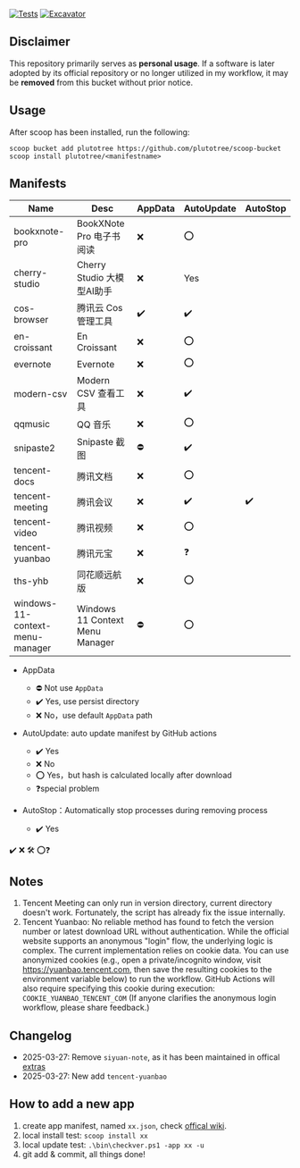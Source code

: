 [![Tests](https://github.com/plutotree/scoop-bucket/actions/workflows/ci.yml/badge.svg)](https://github.com/plutotree/scoop-bucket/actions/workflows/ci.yml) [![Excavator](https://github.com/plutotree/scoop-bucket/actions/workflows/excavator.yml/badge.svg)](https://github.com/plutotree/scoop-bucket/actions/workflows/excavator.yml)

## Disclaimer

This repository primarily serves as **personal usage**. If a software is later ​adopted by its official repository or ​no longer utilized in my workflow, it may be ​**removed** from this bucket without prior notice.

## Usage

After scoop has been installed, run the following:

```pwsh
scoop bucket add plutotree https://github.com/plutotree/scoop-bucket
scoop install plutotree/<manifestname>
```

## Manifests

| Name            | Desc                     | AppData | AutoUpdate | AutoStop |
| --------------- | ------------------------ | ------- | ---------- | -------- |
| bookxnote-pro   | BookXNote Pro 电子书阅读 | ❌      | ⭕️        |          |
| cherry-studio | Cherry Studio 大模型AI助手 | ❌ | Yes | |
| cos-browser     | 腾讯云 Cos 管理工具      | ️️✔️️   | ️️✔️️      |          |
| en-croissant      | En Croissant             | ❌      | ⭕️        |          |
| evernote        | Evernote                 | ❌      | ⭕️        |          |
| modern-csv | Modern CSV 查看工具 | ❌ | ✔️️ | |
| qqmusic         | QQ 音乐                  | ❌      | ⭕️        |          |
| snipaste2       | Snipaste 截图            | ⛔️     | ️️✔️️      |          |
| tencent-docs    | 腾讯文档                 | ❌      | ⭕️        |          |
| tencent-meeting | 腾讯会议                 | ❌      | ️️✔️️      | ✔️️      |
| tencent-video   | 腾讯视频                 | ❌      | ⭕️        |          |
| tencent-yuanbao | 腾讯元宝 | ❌ | ❓ | |
| ths-yhb         | 同花顺远航版             | ❌      | ⭕️        |          |
| windows-11-context-menu-manager | Windows 11 Context Menu Manager | ⛔️ | ⭕️ | |

- AppData
  - ⛔️ Not use `AppData`
  - ✔️ Yes, use persist directory
  - ❌ No，use default `AppData` path

- AutoUpdate: auto update manifest by GitHub actions
  - ✔️ Yes
  - ❌ No
  - ⭕️ Yes，but hash is calculated locally after download
  - ❓special problem

- AutoStop：Automatically stop processes during removing process
  - ✔️ Yes

✔️ ❌ 🛠 ⭕️❓

## Notes

1. Tencent Meeting can only run in version directory, current directory doesn't work. Fortunately, the script has already fix the issue internally.
2. Tencent Yuanbao: No reliable method has found to fetch the version number or latest download URL without authentication. While the official website supports an anonymous "login" flow, the underlying logic is complex. The current implementation relies on cookie data.
   You can use anonymized cookies (e.g., open a private/incognito window, visit https://yuanbao.tencent.com, then save the resulting cookies to the environment variable below) to run the workflow. GitHub Actions will also require specifying this cookie during execution: `COOKIE_YUANBAO_TENCENT_COM`
   (If anyone clarifies the anonymous login workflow, please share feedback.)

## Changelog

- 2025-03-27: Remove `siyuan-note`, as it has been maintained in offical [extras](https://github.com/ScoopInstaller/Extras/blob/master/bucket/siyuan-note.json)
- 2025-03-27: New add `tencent-yuanbao`

## How to add a new app

1. create app manifest, named `xx.json`, check [offical wiki](https://github.com/ScoopInstaller/Scoop/wiki/Creating-an-app-manifest).
2. local install test: `scoop install xx`
3. local update test: `.\bin\checkver.ps1 -app xx -u`
4. git add & commit, all things done!
